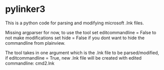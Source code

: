 # pylinker3
This is a python code for parsing and modifying microsoft .lnk files.

Missing argparser for now, to use the tool set editcommandline = False to not make modifications
set hide = False if you dont want to hide the commandline from plainview.

The tool takes in one argument which is the .lnk file to be parsed/modified, if editcommandline = True, new .lnk file will be created with edited commandline: cmd2.lnk

